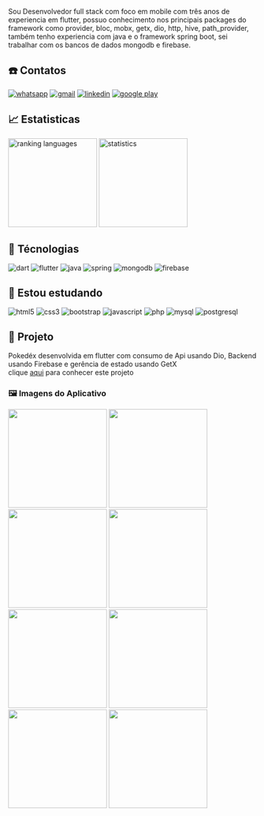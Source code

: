 
Sou Desenvolvedor full stack com foco em mobile com três anos de experiencia em flutter, possuo conhecimento nos principais packages do framework como provider, bloc, mobx, getx, dio, http, hive, path_provider, também tenho experiencia com java e o framework spring boot, sei trabalhar com os bancos de dados mongodb e firebase.

## ☎️ Contatos

<div style="display: inline_block">
  <a href = "https://api.whatsapp.com/send?phone=5514991648334&text=Ol%C3%A1%2C%20Jonatas" target="_blank"> <img  alt="whatsapp"  src="https://img.shields.io/badge/WhatsApp-25D366?style=for-the-badge&logo=whatsapp&logoColor=white" target="_blank"></a> 
  <a href = "mailto:jonatas.calves@gmail.com"> <img  alt="gmail"  src="https://img.shields.io/badge/Gmail-D14836?style=for-the-badge&logo=gmail&logoColor=white" target="_blank"></a>
  <a href="https://www.linkedin.com/in/jonatascaetano/" target="_blank"> <img  alt="linkedin"  src="https://img.shields.io/badge/-LinkedIn-%230077B5?style=for-the-badge&logo=linkedin&logoColor=white" target="_blank"></a>
  <a href = "https://play.google.com/store/apps/developer?id=jonatas" target="_blank"> <img  alt="google play"  src="https://img.shields.io/badge/Google_Play-414141?style=for-the-badge&logo=google-play&logoColor=white" target="_blank"></a>
</div>  

## 📈 Estatisticas

<div align="start">
<img alt="ranking languages" height="180em" src="https://github-readme-stats.vercel.app/api/top-langs/?username=JonatasCaetano&layout=compact&langs_count=7&theme=codeSTACKr&locale=pt-br"/>

  <img alt="statistics" height="180em" src="https://github-readme-stats.vercel.app/api?username=JonatasCaetano&show_icons=true&theme=codeSTACKr&include_all_commits=true&count_private=true&locale=pt-br"/>
</div>

  
## 🚀 Técnologias
  
<div style="display: inline_block">
  <img alt="dart" src="https://img.shields.io/badge/Dart-0175C2?style=for-the-badge&logo=dart&logoColor=white" /> 
  <img alt="flutter" src="https://img.shields.io/badge/Flutter-02569B?style=for-the-badge&logo=flutter&logoColor=white" />
  <img alt="java" src="https://img.shields.io/badge/Java-ED8B00?style=for-the-badge&logo=java&logoColor=white" /> 
  <img alt="spring" src="https://img.shields.io/badge/Spring-6DB33F?style=for-the-badge&logo=spring&logoColor=white" />
  <img alt="mongodb" src="https://img.shields.io/badge/MongoDB-4EA94B?style=for-the-badge&logo=mongodb&logoColor=white" />
  <img alt="firebase" src="https://img.shields.io/badge/Firebase-FFCA28?style=for-the-badge&logo=firebase&logoColor=white" />
  
</div>  

## 🎒 Estou estudando

<div style="display: inline_block">
  <img alt="html5" src="https://img.shields.io/badge/HTML-239120?style=for-the-badge&logo=html5&logoColor=white" /> 
  <img alt="css3" src="https://img.shields.io/badge/CSS-239120?&style=for-the-badge&logo=css3&logoColor=white" /> 
  <img alt="bootstrap" src="https://img.shields.io/badge/Bootstrap-563D7C?style=for-the-badge&logo=bootstrap&logoColor=white" />
  <img alt="javascript" src="https://img.shields.io/badge/JavaScript-F7DF1E?style=for-the-badge&logo=javascript&logoColor=black" />
  <img alt="php" src="https://img.shields.io/badge/PHP-777BB4?style=for-the-badge&logo=php&logoColor=white" />
  <img alt="mysql" src="https://img.shields.io/badge/MySQL-005C84?style=for-the-badge&logo=mysql&logoColor=white" />
  <img alt="postgresql" src="https://img.shields.io/badge/PostgreSQL-316192?style=for-the-badge&logo=postgresql&logoColor=white" />
  

## 🚧 Projeto

 Pokedéx desenvolvida em flutter com consumo de Api usando Dio, Backend usando Firebase e gerência de estado usando GetX  
 clique [aqui](https://github.com/jonatascaetano/Pokedex) para conhecer este projeto
 
 ### 🖼️ Imagens do Aplicativo

<img src="https://user-images.githubusercontent.com/59484665/191779822-fe62d095-8469-4576-9968-7f07e11aabd3.png" width="200">
<img src="https://user-images.githubusercontent.com/59484665/191779850-4be8eba3-2218-4d81-bf9f-0c44c61a1c0f.png" width="200">
<img src="https://user-images.githubusercontent.com/59484665/191779893-dc81d281-4f13-4e04-a427-380f050ab31e.png" width="200">
<img src="https://user-images.githubusercontent.com/59484665/191779931-cb09e3b3-3001-4bda-bc3b-249292cc94c9.png" width="200">
<img src="https://user-images.githubusercontent.com/59484665/191779976-3b9e3ebc-2a6d-4901-983f-8dcc31d6b200.png" width="200">
<img src="https://user-images.githubusercontent.com/59484665/191780026-c144992e-6039-44ac-ba7b-0f87e99f807a.png" width="200">
<img src="https://user-images.githubusercontent.com/59484665/191780058-28993ffb-5980-4a1f-9b04-01bdd6a206f8.png" width="200">
<img src="https://user-images.githubusercontent.com/59484665/191781833-038f4907-95ed-4297-b4e2-a0d65558354b.png" width="200">
